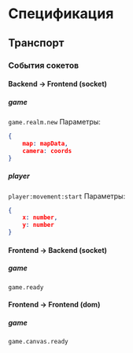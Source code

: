 # Спецификация
## Транспорт
### События сокетов

#### Backend -> Frontend (socket)
##### game
`game.realm.new`
Параметры:
```json
{
    map: mapData,
    camera: coords
}
```

##### player
`player:movement:start`
Параметры:
```json
{
    x: number,
    y: number
}
```

#### Frontend -> Backend (socket)
##### game
`game.ready`

#### Frontend -> Frontend (dom)
##### game
`game.canvas.ready`
